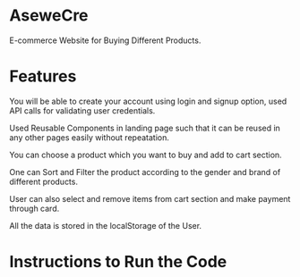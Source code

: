 # AseweCre
E-commerce Website for Buying Different Products.

# Features
You will be able to create your account using login and signup option, used API calls for validating user credentials.

Used Reusable Components in landing page such that it can be reused in any other pages easily without repeatation.

You can choose a product which you want to buy and add to cart section.

One can Sort and Filter the product according to the gender and brand of different products.

User can also select and remove items from cart section and make payment through card.

All the data is stored in the localStorage of the User.

# Instructions to Run the Code